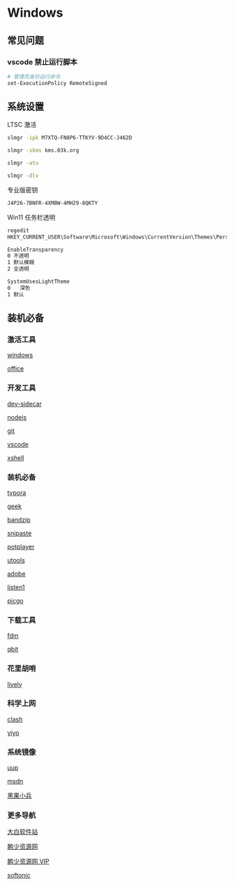# Windows

## 常见问题

### vscode 禁止运行脚本

```bash
# 管理员身份运行命令
set-ExecutionPolicy RemoteSigned
```

## 系统设置

LTSC 激活

```bash
slmgr -ipk M7XTQ-FN8P6-TTKYV-9D4CC-J462D

slmgr -skms kms.03k.org

slmgr -ato

slmgr -dlv
```

专业版密钥

```bash
J4P26-7BNFR-4XMBW-4MH29-8QKTY
```

Win11 任务栏透明

```bash
regedit
HKEY_CURRENT_USER\Software\Microsoft\Windows\CurrentVersion\Themes\Personalize

EnableTransparency
0 不透明
1 默认模糊
2 全透明

SystemUsesLightTheme
0	深色
1 默认
```

## 装机必备

### 激活工具

[windows](https://cmwtat.cloudmoe.com/cn.html)

[office](https://otp.landian.vip/zh-cn/)

### 开发工具

[dev-sidecar](https://gitee.com/docmirror/dev-sidecar)

[nodejs](https://nodejs.org/en/)

[git](https://git-scm.com/)

[vscode](https://code.visualstudio.com/)

[xshell](https://www.netsarang.com/zh/free-for-home-school/)

### 装机必备

[typora](https://typora.io/)

[geek](https://geekuninstaller.com/download)

[bandzip](https://www.bandisoft.com/)

[snipaste](https://www.snipaste.com/)

[potplayer](https://potplayer.daum.net/)

[utools](https://www.u-tools.cn/)

[adobe](https://weibo.com/vposy)

[listen1](http://listen1.github.io/listen1/)

[picgo](https://molunerfinn.com/PicGo/)

### 下载工具

[fdm](https://www.freedownloadmanager.org/zh/)

[qbit](https://www.qbittorrent.org/)

### 花里胡哨

[lively](https://rocksdanister.github.io/lively/)

### 科学上网

[clash](https://github.com/Fndroid/clash_for_windows_pkg/releases)

[yiyo](https://yiyo.mobi/)

### 系统镜像

[uup](https://uup.rg-adguard.net/)

[msdn](https://next.itellyou.cn/)

[黑果小兵](https://blog.daliansky.net/)

### 更多导航

[大白软件站](https://win.o--o.win/)

[鹏少资源网](https://www.jokerps.com/)

[鹏少资源网 VIP](https://vip.jokerps.com/)

[softonic](https://en.softonic.com/)
